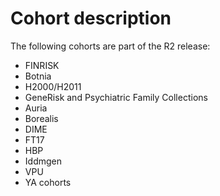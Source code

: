 # Cohort description

The following cohorts are part of the R2 release: 

- FINRISK
- Botnia
- H2000/H2011
- GeneRisk and Psychiatric Family Collections
- Auria
- Borealis
- DIME
- FT17
- HBP
- Iddmgen
- VPU
- YA cohorts


